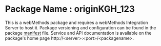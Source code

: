 # Package Name : originKGH_123
This is a webMethods package and requires a webMethods Integration Server to host it. Package versioning and configuration can be found in the package [manifest](./originKGH_123/manifest.v3) file. Service and API documentation is available on the package's home page http://&lt;server&gt;:&lt;port&gt;/&lt;packagename>.